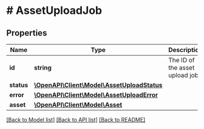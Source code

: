 # # AssetUploadJob

## Properties

Name | Type | Description | Notes
------------ | ------------- | ------------- | -------------
**id** | **string** | The ID of the asset upload job. |
**status** | [**\OpenAPI\Client\Model\AssetUploadStatus**](AssetUploadStatus.md) |  |
**error** | [**\OpenAPI\Client\Model\AssetUploadError**](AssetUploadError.md) |  | [optional]
**asset** | [**\OpenAPI\Client\Model\Asset**](Asset.md) |  | [optional]

[[Back to Model list]](../../README.md#models) [[Back to API list]](../../README.md#endpoints) [[Back to README]](../../README.md)
